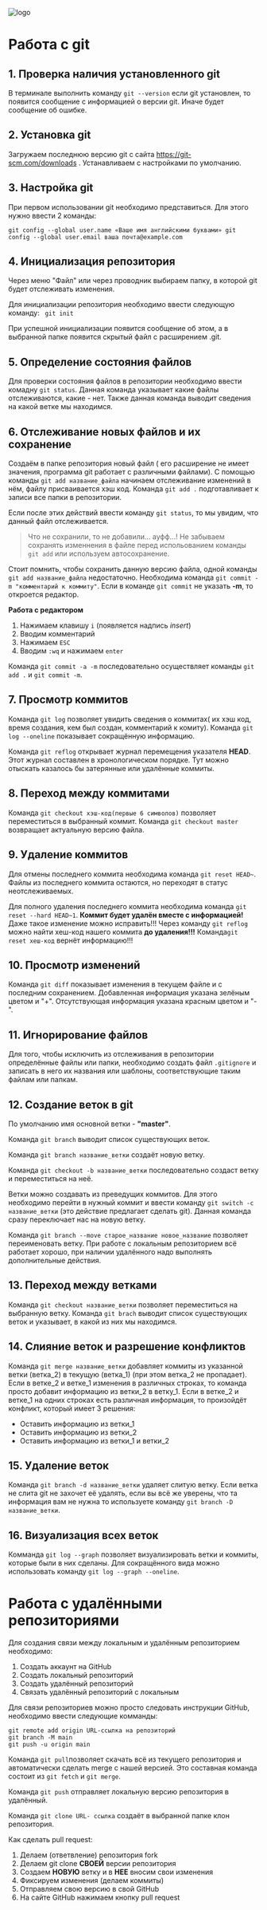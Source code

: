 ![logo](Git-Logo-1788C.png)
# Работа с git 

## 1. Проверка наличия установленного git
В терминале выполнить команду `git --version`
если git установлен, то появится сообщение с информацией о версии git. Иначе будет сообщение об ошибке.

## 2. Установка git
Загружаем последнюю версию git с сайта https://git-scm.com/downloads . Устанавливаем с настройками по умолчанию. 

## 3. Настройка git
При первом использовании git необходимо представиться. Для этого нужно ввести 2 команды:
```
git config --global user.name «Ваше имя английскими буквами» git config --global user.email ваша почта@example.com
```
## 4. Инициализация репозитория
Через меню "Файл" или через проводник выбираем папку, в которой git будет отслеживать изменения.

Для инициализации репозитория необходимо ввести следующую команду:
` git init`

При успешной инициализации появится сообщение об этом, а в выбранной папке появится скрытый файл с расширением .git.

## 5. Определение состояния файлов
Для проверки состояния файлов в репозитории необходимо ввести комадну `git status`.
Данная команда указывает какие файлы отслеживаются, какие - нет. Также данная команда выводит сведения на какой ветке мы находимся.
## 6. Отслеживание новых файлов и их сохранение 
Создаём в папке репозитория новый файл ( его расширение не имеет значения, программа git работает с различными файлами). С помощью команды `git add название_файла` начинаем отслеживание изменений в нём, файлу присваивается хэш код. Команда `git add .` подготавливает к записи все папки в репозитории.
  
  Если после этих действий ввести команду `git status`, то мы увидим, что данный файл отслеживается.
  > Что не сохранили, то не добавили... ауфф...! Не забываем сохранять изменнения в файле перед испольованием команды `git add` или используем автосохранение.

Стоит помнить, чтобы сохранить данную версию файла, одной команды `git add название_файла` недостаточно. Необходима команда `git commit -m "комментарий к коммиту"`. Если в команде `git commit` не указать **-m**, то откроется редактор. 

**Работа c редактором** 

1. Нажимаем клавишу `i` (появляется надпись *insert*)
2. Вводим комментарий
3. Нажимаем `ESC`
4. Вводим `:wq` и нажимаем `enter`

Команда `git commit -a -m` последовательно осуществляет команды `git add .` и `git commit -m`.

## 7. Просмотр коммитов
Команда `git log` позволяет увидить сведения о коммитах( их хэш код, время создания, кем был создан, комментарий к комиту). Команда `git log --oneline` показывает сокращённую информацию. 

Команда `git reflog` открывает журнал перемещения указателя **HEAD**. Этот журнал составлен в хронологическом порядке. Тут можно отыскать казалось бы затерянные или удалённые коммиты. 
## 8. Переход между коммитами
Команда `git checkout хэш-код(первые 6 символов)` позволяет переместиться в выбранный коммит. 
Команда `git checkout master` возвращает актуальную версию файла.
## 9. Удаление коммитов
Для отмены последнего коммита необходима команда `git reset HEAD~`. Файлы из последнего коммита остаются, но переходят в статус неотслеживаемых.    

Для полного удаления последнего коммита   необходима команда `git reset --hard HEAD~1`. **Коммит будет удалён вместе с информацией!**
Даже такое изменение можно исправить!!! Через команду `git reflog` можно найти хеш-код нашего коммита **до удаления!!!** Команда`git reset хеш-код` вернёт информацию!!! 
## 10. Просмотр изменений
Команда `git diff` показывает изменения в текущем файле и с последним сохранением.
Добавленная информация указана зелёным цветом и "+".
Отсутствующая информация указана красным цветом и "-".
## 11. Игнорирование файлов
Для того, чтобы исключить из отслеживания в репозитории определённые файлы или папки, необходимо создать файл `.gitignore` и записать в него их названия или шаблоны, соответствующие таким файлам или папкам.
## 12. Создание веток в git
По умолчанию имя основной ветки - **"master"**. 

Команда `git branch` выводит список существующих веток. 

Команда `git branch название_ветки` создаёт новую ветку. 

Команда `git checkout -b название_ветки` последовательно создаст ветку и переместиться на неё.

Ветки можно создавать из преведущих коммитов. Для этого необходимо перейти в нужный коммит и ввести команду `git switch -c название_ветки` (это действие предлагает сделать git). Данная команда сразу переключает нас на новую ветку.

Команда `git branch --move старое_название новое_название`  позволяет переименовать ветку. При работе с локальным репозиторием всё работает хорошо, при наличии удалённого надо выполнять дополнительные действия.
## 13. Переход между ветками
Команда `git checkout название_ветки` позволяет переместиться на выбранную ветку. Команда `git brach` выводит список существующих веток и указывает, в какой из них мы находимся.
## 14. Слияние веток и разрешение конфликтов
Команда `git merge название_ветки` добавляет коммиты из указанной ветки (ветка_2) в текущую (ветка_1) (при этом ветка_2 не пропадает). Если в ветке_2 и ветке_1 изменения в различных строках, то команда просто добавит информацию из ветки_2 в ветку_1. Если в ветке_2 и ветке_1 на одних строках есть различная информация, то произойдёт конфликт, который имеет 3 решения:
+ Оставить информацию из ветки_1
+ Оставить информацию из ветки_2
+ Оставить информацию из ветки_1 и ветки_2
## 15. Удаление веток
Команда `git branch -d название_ветки` удаляет слитую ветку. Если ветка не слита git не захочет её удалять, если вы всё же уверены, что та информация вам не нужна то используете команду `git branch -D название_ветки`.
## 16. Визуализация всех веток
Комманда `git log --graph` позволяет визуализировать ветки и коммиты, которые были в них сделаны. 
Для сокращённого вида можно использовать команду `git log --graph --oneline`.
# Работа с удалёнными репозиториями
Для создания связи между локальным и удалённым репозиторием необходимо:
1. Создать аккаунт на GitHub
2. Создать локальный репозиторий
3. Создать удалённый репозиторий
4. Связать удалённый репозиторий с локальным

Для связи репозиториев можно просто следовать инструкции GitHub, необходимо ввести следующие комманды:
```
git remote add origin URL-ссылка на репозиторий
git branch -M main
git push -u origin main
```
Команда `git pull`позволяет скачать всё из текущего репозитория и автоматически
сделать merge с нашей версией. Это составная команда состоит из `git fetch` и `git merge`.

Команда `git push` отправляет локальную версию репозитория в удалённый. 

Команда `git clone URL- ссылка` создаёт в выбранной папке клон репозитория.

Как сделать pull request:
1. Делаем   (ответвление) репозитория fork
2. Делаем git clone **СВОЕЙ** версии репозитория
3. Создаем **НОВУЮ** ветку и в **НЕЕ** вносим свои изменения
4. Фиксируем изменения (делаем коммиты)
5. Отправляем свою версию в свой GitHub
6. На сайте GitHub нажимаем кнопку pull request

